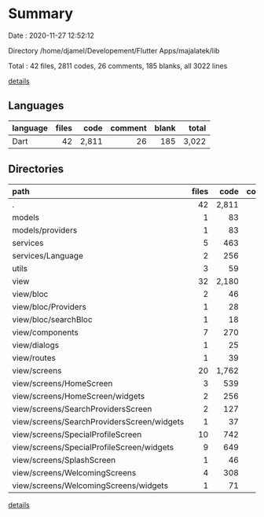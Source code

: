 # Summary

Date : 2020-11-27 12:52:12

Directory /home/djamel/Developement/Flutter Apps/majalatek/lib

Total : 42 files,  2811 codes, 26 comments, 185 blanks, all 3022 lines

[details](details.md)

## Languages
| language | files | code | comment | blank | total |
| :--- | ---: | ---: | ---: | ---: | ---: |
| Dart | 42 | 2,811 | 26 | 185 | 3,022 |

## Directories
| path | files | code | comment | blank | total |
| :--- | ---: | ---: | ---: | ---: | ---: |
| . | 42 | 2,811 | 26 | 185 | 3,022 |
| models | 1 | 83 | 0 | 5 | 88 |
| models/providers | 1 | 83 | 0 | 5 | 88 |
| services | 5 | 463 | 21 | 30 | 514 |
| services/Language | 2 | 256 | 0 | 5 | 261 |
| utils | 3 | 59 | 0 | 20 | 79 |
| view | 32 | 2,180 | 5 | 127 | 2,312 |
| view/bloc | 2 | 46 | 0 | 9 | 55 |
| view/bloc/Providers | 1 | 28 | 0 | 3 | 31 |
| view/bloc/searchBloc | 1 | 18 | 0 | 6 | 24 |
| view/components | 7 | 270 | 0 | 21 | 291 |
| view/dialogs | 1 | 25 | 0 | 2 | 27 |
| view/routes | 1 | 39 | 0 | 2 | 41 |
| view/screens | 20 | 1,762 | 0 | 80 | 1,842 |
| view/screens/HomeScreen | 3 | 539 | 0 | 18 | 557 |
| view/screens/HomeScreen/widgets | 2 | 256 | 0 | 8 | 264 |
| view/screens/SearchProvidersScreen | 2 | 127 | 0 | 8 | 135 |
| view/screens/SearchProvidersScreen/widgets | 1 | 37 | 0 | 4 | 41 |
| view/screens/SpecialProfileScreen | 10 | 742 | 0 | 36 | 778 |
| view/screens/SpecialProfileScreen/widgets | 9 | 649 | 0 | 32 | 681 |
| view/screens/SplashScreen | 1 | 46 | 0 | 7 | 53 |
| view/screens/WelcomingScreens | 4 | 308 | 0 | 11 | 319 |
| view/screens/WelcomingScreens/widgets | 1 | 71 | 0 | 2 | 73 |

[details](details.md)